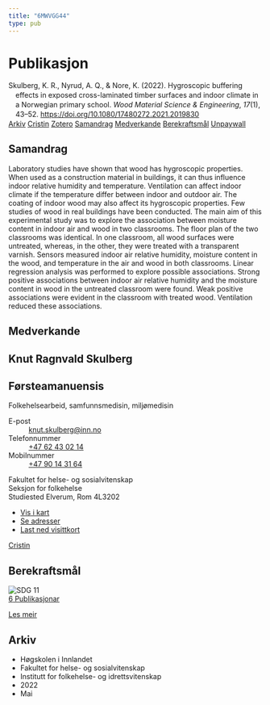 ```yaml
---
title: "6MWVGG44"
type: pub
---
```

<h1>Publikasjon</h1>
<article id="csl-bib-container-6MWVGG44" class="csl-bib-container">
  <div class="csl-bib-body" style="line-height: 1.35; padding-left: 1em; text-indent:-1em;">
  <div class="csl-entry">Skulberg, K. R., Nyrud, A. Q., &amp; Nore, K. (2022). Hygroscopic buffering effects in exposed cross-laminated timber surfaces and indoor climate in a Norwegian primary school. <i>Wood Material Science &amp; Engineering</i>, <i>17</i>(1), 43&#x2013;52. <a href="https://doi.org/10.1080/17480272.2021.2019830">https://doi.org/10.1080/17480272.2021.2019830</a></div>
</div>
  <div class="csl-bib-buttons">
    <a href="#taxonomy-article-6MWVGG44" class="csl-bib-button">Arkiv</a>
    <a href="https://app.cristin.no/results/show.jsf?id=2020648" alt="Cristin URL" class="csl-bib-button">Cristin</a>
    <a href="http://zotero.org/groups/5402882/items/6MWVGG44" alt="Zotero URL" class="csl-bib-button">Zotero</a>
    <a href="#abstract-article-6MWVGG44" class="csl-bib-button">Samandrag</a>
    <a href="#contributors-article-6MWVGG44" class="csl-bib-button">Medverkande</a>
    <a href="#sdg-article-6MWVGG44" class="csl-bib-button">Berekraftsmål</a>
    <a href="https://www.tandfonline.com/doi/pdf/10.1080/17480272.2021.2019830?needAccess=true" class="csl-bib-button">Unpaywall</a>
  </div>
  <div id="csl-bib-meta-container-6MWVGG44"></div>
</article>
<div id="csl-bib-meta-6MWVGG44" class="csl-bib-meta">
  <article id="abstract-article-6MWVGG44" class="abstract-article">
    <h1>Samandrag</h1>
    Laboratory studies have shown that wood has hygroscopic properties. When used as a construction material in buildings, it can thus influence indoor relative humidity and temperature. Ventilation can affect indoor climate if the temperature differ between indoor and outdoor air. The coating of indoor wood may also affect its hygroscopic properties. Few studies of wood in real buildings have been conducted. The main aim of this experimental study was to explore the association between moisture content in indoor air and wood in two classrooms. The floor plan of the two classrooms was identical. In one classroom, all wood surfaces were untreated, whereas, in the other, they were treated with a transparent varnish. Sensors measured indoor air relative humidity, moisture content in the wood, and temperature in the air and wood in both classrooms. Linear regression analysis was performed to explore possible associations. Strong positive associations between indoor air relative humidity and the moisture content in wood in the untreated classroom were found. Weak positive associations were evident in the classroom with treated wood. Ventilation reduced these associations.
  </article>
  <article id="contributors-article-6MWVGG44" class="contributors-article">
    <h1>Medverkande</h1>
    <div class="personas"> <div class="vrtx-hinn-person-card"> <div class="photo"> <i class="lar la-user-circle missing-person"></i> </div> <div class="info"> <hgroup><h1>Knut Ragnvald Skulberg</h1> <h2>Førsteamanuensis</h2> <p>Folkehelsearbeid, samfunnsmedisin, miljømedisin </p> </hgroup><dl> <dt>E-post</dt> <dd> <a href="mailto:knut.skulberg@inn.no">knut.skulberg@inn.no</a> </dd> <dt>Telefonnummer</dt> <dd><a href="tel:+4762430214"> +47 62 43 02 14 </a></dd> <dt>Mobilnummer</dt> <dd><a href="tel:+4790143164"> +47 90 14 31 64 </a></dd> </dl> <p> Fakultet for helse- og sosialvitenskap<br> Seksjon for folkehelse<br> Studiested Elverum, Rom 4L3202 </p> <ul class="vrtx-hinn-links"> <li><a href="https://www.google.com/maps?q=60.88177,11.53669">Vis i kart</a></li> <li><a href="https://www.inn.no/finn-en-ansatt/knut-skulberg.html#vrtx-hinn-addresses">Se adresser</a></li> <li><a href="https://www.inn.no/finn-en-ansatt/knut-skulberg.html?vrtx=vcf">Last ned visittkort</a></li> </ul> </div> </div> <a href="https://app.cristin.no/persons/show.jsf?id=9616" alt="Cristin URL" class="personas-cristin">Cristin</a> </div>
  </article>
  <article id="sdg-article-6MWVGG44" class="sdg-article">
    <h1>Berekraftsmål</h1>
    <div class="sdg-container"><div id="sdg11" class="sdg"> <img src="{{< params subfolder >}}images/sdg/sdg11_no.png" class="image" alt="SDG 11"> <div class="sdg-overlay"> <a href="{{< params subfolder >}}no/archive/?sdg=11#archive" class="sdg-publication-count"><span>6</span> Publikasjonar</a> <p><a href="NA" class="sdg-read-more">Les meir</a></p> </div> </div></div>
  </article>
  <article id="taxonomy-article-6MWVGG44" class="taxonomy-article">
    <h1>Arkiv</h1>
    <ul>
      <li>Høgskolen i Innlandet</li>
      <li>Fakultet for helse- og sosialvitenskap</li>
      <li>Institutt for folkehelse- og idrettsvitenskap</li>
      <li>2022</li>
      <li>Mai</li>
    </ul>
  </article>
</div>
